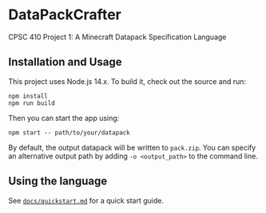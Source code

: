 # DataPackCrafter

CPSC 410 Project 1: A Minecraft Datapack Specification Language

## Installation and Usage

This project uses Node.js 14.x. To build it, check out the source and run:

```
npm install
npm run build
```

Then you can start the app using:

```
npm start -- path/to/your/datapack
```

By default, the output datapack will be written to `pack.zip`. You can specify an alternative output path by adding `-o <output_path>` to the command line.

## Using the language

See [`docs/quickstart.md`](`docs/quickstart.md`) for a quick start guide.

